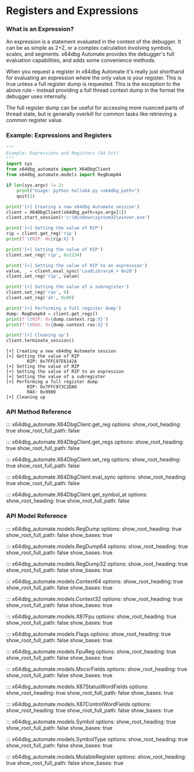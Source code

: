 # Registers and Expressions

### What is an Expression?

An expression is a statement evaluated in the context of the debugger. It can be as simple as 2+2, or a complex calculation involving symbols, scales, and segments. 
x64dbg Automate provides the debugger's full evaluation capabilities, and adds some convenience methods.

When you request a register in x64dbg Automate it's really just shorthand for evaluating an expression where the only value is your register. This is true unless
a full register dump is requested. This is the exception to the above rule - instead providing a full thread context dump in the format the debugger uses internally. 

The full register dump can be useful for accessing more nuanced parts of thread state, but is generally overkill for common tasks like retrieving a common register value.

### Example: Expressions and Registers

```python
"""
Example: Expressions and Registers (64 bit)
"""
import sys
from x64dbg_automate import X64DbgClient
from x64dbg_automate.models import RegDump64

if len(sys.argv) != 2:
    print("Usage: python hello64.py <x64dbg_path>")
    quit(1)

print('[+] Creating a new x64dbg Automate session')
client = X64DbgClient(x64dbg_path=sys.argv[1])
client.start_session(r'c:\Windows\system32\winver.exe')

print('[+] Getting the value of RIP')
rip = client.get_reg('rip')
print(f'\tRIP: 0x{rip:X}')

print('[+] Setting the value of RIP')
client.set_reg('rip', 0x1234)

print('[+] Setting the value of RIP to an expression')
value, _ = client.eval_sync('LoadLibraryA + 0x20')
client.set_reg('rip', value)

print('[+] Setting the value of a subregister')
client.set_reg('rax', 0)
client.set_reg('ah', 0x99)

print('[+] Performing a full register dump')
dump: RegDump64 = client.get_regs()
print(f'\tRIP: 0x{dump.context.rip:X}')
print(f'\tRAX: 0x{dump.context.rax:X}')

print('[+] Cleaning up')
client.terminate_session()
```

```
[+] Creating a new x64dbg Automate session
[+] Getting the value of RIP
        RIP: 0x7FFC97E6142A
[+] Setting the value of RIP
[+] Setting the value of RIP to an expression
[+] Setting the value of a subregister
[+] Performing a full register dump
        RIP: 0x7FFC973C2DA0
        RAX: 0x9900
[+] Cleaning up
```

### API Method Reference

::: x64dbg_automate.X64DbgClient.get_reg
    options:
        show_root_heading: true
        show_root_full_path: false

::: x64dbg_automate.X64DbgClient.get_regs
    options:
        show_root_heading: true
        show_root_full_path: false

::: x64dbg_automate.X64DbgClient.set_reg
    options:
        show_root_heading: true
        show_root_full_path: false

::: x64dbg_automate.X64DbgClient.eval_sync
    options:
        show_root_heading: true
        show_root_full_path: false

::: x64dbg_automate.X64DbgClient.get_symbol_at
    options:
        show_root_heading: true
        show_root_full_path: false


### API Model Reference

::: x64dbg_automate.models.RegDump
    options:
        show_root_heading: true
        show_root_full_path: false
        show_bases: true

::: x64dbg_automate.models.RegDump64
    options:
        show_root_heading: true
        show_root_full_path: false
        show_bases: true

::: x64dbg_automate.models.RegDump32
    options:
        show_root_heading: true
        show_root_full_path: false
        show_bases: true

::: x64dbg_automate.models.Context64
    options:
        show_root_heading: true
        show_root_full_path: false
        show_bases: true

::: x64dbg_automate.models.Context32
    options:
        show_root_heading: true
        show_root_full_path: false
        show_bases: true

::: x64dbg_automate.models.X87Fpu
    options:
        show_root_heading: true
        show_root_full_path: false
        show_bases: true

::: x64dbg_automate.models.Flags
    options:
        show_root_heading: true
        show_root_full_path: false
        show_bases: true

::: x64dbg_automate.models.FpuReg
    options:
        show_root_heading: true
        show_root_full_path: false
        show_bases: true

::: x64dbg_automate.models.MxcsrFields
    options:
        show_root_heading: true
        show_root_full_path: false
        show_bases: true

::: x64dbg_automate.models.X87StatusWordFields
    options:
        show_root_heading: true
        show_root_full_path: false
        show_bases: true

::: x64dbg_automate.models.X87ControlWordFields
    options:
        show_root_heading: true
        show_root_full_path: false
        show_bases: true

::: x64dbg_automate.models.Symbol
    options:
        show_root_heading: true
        show_root_full_path: false
        show_bases: true

::: x64dbg_automate.models.SymbolType
    options:
        show_root_heading: true
        show_root_full_path: false
        show_bases: true

::: x64dbg_automate.models.MutableRegister
    options:
        show_root_heading: true
        show_root_full_path: false
        show_bases: true